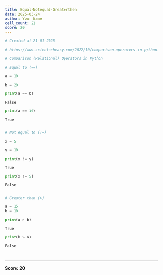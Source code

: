 ```yaml
---
title: Equal-Notequal-Greaterthen
date: 2025-03-24
author: Your Name
cell_count: 21
score: 20
---
```


```python
# Created at 21-01-2025
```


```python
# https://www.scientecheasy.com/2022/10/comparison-operators-in-python.html/
```


```python
# Comparison (Relational) Operators in Python
```


```python
# Equal to (==)
```


```python
a = 10
```


```python
b = 20
```


```python
print(a == b)
```

    False



```python
print(a == 10)
```

    True



```python

```


```python
# Not equal to (!=)
```


```python
x = 5
```


```python
y = 10
```


```python
print(x != y)
```

    True



```python
print(x != 5)
```

    False



```python

```


```python
# Greater than (>)
```


```python
a = 15
b = 10
```


```python
print(a > b)
```

    True



```python
print(b > a)
```

    False



```python

```


```python

```


---
**Score: 20**
